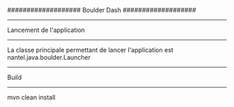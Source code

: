 
###################
Boulder Dash
###################


*******************
Lancement de l'application
*******************

La classe principale permettant de lancer l'application est
  nantel.java.boulder.Launcher
  
*******************
Build
*******************
  mvn clean install
